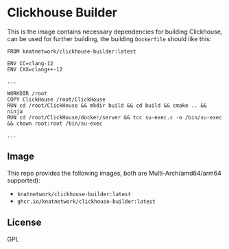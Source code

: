 # Clickhouse Builder

This is the image contains necessary dependencies for building Clickhouse, can be used for further building, the building `Dockerfile` should like this:

```Dockefile
FROM knatnetwork/clickhouse-builder:latest

ENV CC=clang-12
ENV CXX=clang++-12

...

WORKDIR /root
COPY ClickHouse /root/ClickHouse
RUN cd /root/ClickHouse && mkdir build && cd build && cmake .. && ninja
RUN cd /root/ClickHouse/docker/server && tcc su-exec.c -o /bin/su-exec && chown root:root /bin/su-exec

...
```

## Image

This repo provides the following images, both are Multi-Arch(amd64/arm64 supported):

* `knatnetwork/clickhouse-builder:latest`
* `ghcr.io/knatnetwork/clickhouse-builder:latest`

## License

GPL